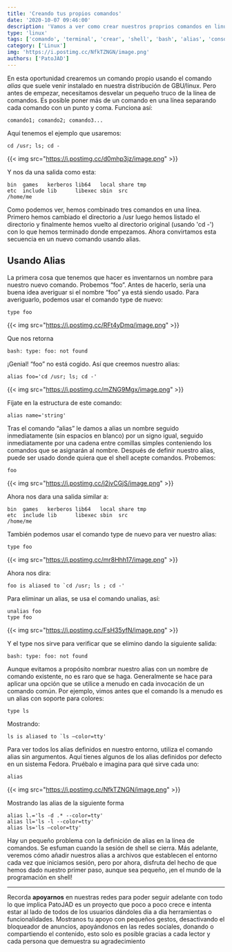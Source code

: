 ```yaml
---
title: 'Creando tus propios comandos'
date: '2020-10-07 09:46:00'
description: 'Vamos a ver como crear nuestros proprios comandos en linux con alias'
type: 'linux'
tags: ['comando', 'terminal', 'crear', 'shell', 'bash', 'alias', 'consola']
category: ['Linux']
img: 'https://i.postimg.cc/NfkTZNGN/image.png'
authors: ['PatoJAD']
---
```


En esta oportunidad crearemos un comando propio usando el comando _alias_ que suele venir instalado en nuestra distribución de GBU/linux. Pero antes de empezar, necesitamos desvelar un pequeño truco de la línea de comandos. Es posible poner más de un comando en una línea separando cada comando con un punto y coma. Funciona así:

    comando1; comando2; comando3...

Aquí tenemos el ejemplo que usaremos:

    cd /usr; ls; cd -

{{< img src="https://i.postimg.cc/d0mhp3jz/image.png" >}}

Y nos da una salida como esta:

    bin  games   kerberos lib64   local share tmp
    etc  include lib      libexec sbin  src
    /home/me

Como podemos ver, hemos combinado tres comandos en una línea. Primero hemos cambiado el directorio a /usr luego hemos listado el directorio y finalmente hemos vuelto al directorio original (usando 'cd -') con lo que hemos terminado donde empezamos. Ahora convirtamos esta secuencia en un nuevo comando usando alias.

## Usando Alias

La primera cosa que tenemos que hacer es inventarnos un nombre para nuestro nuevo comando. Probemos “foo”. Antes de hacerlo, sería una buena idea averiguar si el nombre “foo” ya está siendo usado. Para averiguarlo, podemos usar el comando type de nuevo:

    type foo

{{< img src="https://i.postimg.cc/RFt4yDmq/image.png" >}}

Que nos retorna

    bash: type: foo: not found

¡Genial! “foo” no está cogido. Así que creemos nuestro alias:

    alias foo='cd /usr; ls; cd -'

{{< img src="https://i.postimg.cc/mZNG9Mgx/image.png" >}}

Fíjate en la estructura de este comando:

    alias name='string'

Tras el comando “alias” le damos a alias un nombre seguido inmediatamente (sin espacios en blanco) por un signo igual, seguido inmediatamente por una cadena entre comillas simples conteniendo los comandos que se asignarán al nombre. Después de definir nuestro alias, puede ser usado donde quiera que el shell acepte comandos. Probemos:

    foo

{{< img src="https://i.postimg.cc/j2jvCGjS/image.png" >}}

Ahora nos dara una salida similar a:

    bin  games   kerberos lib64   local share tmp
    etc  include lib      libexec sbin  src
    /home/me

También podemos usar el comando type de nuevo para ver nuestro alias:

    type foo

{{< img src="https://i.postimg.cc/mr8Hhh17/image.png" >}}

Ahora nos dira:

    foo is aliased to `cd /usr; ls ; cd -'

Para eliminar un alias, se usa el comando unalias, así:

    unalias foo
    type foo

{{< img src="https://i.postimg.cc/FsH35yfN/image.png" >}}

Y el type nos sirve para verificar que se elimino dando la siguiente salida:

    bash: type: foo: not found

Aunque evitamos a propósito nombrar nuestro alias con un nombre de comando existente, no es raro que se haga. Generalmente se hace para aplicar una opción que se utilice a menudo en cada invocación de un comando común. Por ejemplo, vimos antes que el comando ls a menudo es un alias con soporte para colores:

    type ls

Mostrando:

    ls is aliased to `ls –color=tty'

Para ver todos los alias definidos en nuestro entorno, utiliza el comando alias sin argumentos. Aquí tienes algunos de los alias definidos por defecto en un sistema Fedora. Pruébalo e imagina para qué sirve cada uno:

    alias

{{< img src="https://i.postimg.cc/NfkTZNGN/image.png" >}}

Mostrando las alias de la siguiente forma

    alias l.='ls -d .* --color=tty'
    alias ll='ls -l --color=tty'
    alias ls='ls –color=tty'

Hay un pequeño problema con la definición de alias en la línea de comandos. Se esfuman cuando la sesión de shell se cierra. Más adelante, veremos cómo añadir nuestros alias a archivos que establecen el entorno cada vez que iniciamos sesión, pero por ahora, disfruta del hecho de que hemos dado nuestro primer paso, aunque sea pequeño, ¡en el mundo de la programación en shell!

---

Recorda **apoyarnos** en nuestras redes para poder seguir adelante con todo lo que implica PatoJAD es un proyecto que poco a poco crece e intenta estar al lado de todos de los usuarios dándoles dia a dia herramientas o funcionalidades. Mostranos tu apoyo con pequeños gestos, desactivando el bloqueador de anuncios, apoyándonos en las redes sociales, donando o compartiendo el contenido, esto solo es posible gracias a cada lector y cada persona que demuestra su agradecimiento
